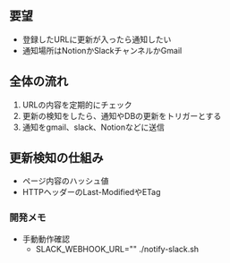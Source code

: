 ## 要望
* 登録したURLに更新が入ったら通知したい
* 通知場所はNotionかSlackチャンネルかGmail

## 全体の流れ
1. URLの内容を定期的にチェック
2. 更新の検知をしたら、通知やDBの更新をトリガーとする
3. 通知をgmail、slack、Notionなどに送信

## 更新検知の仕組み
* ページ内容のハッシュ値
* HTTPヘッダーのLast-ModifiedやETag

### 開発メモ
* 手動動作確認
  * SLACK_WEBHOOK_URL="" ./notify-slack.sh